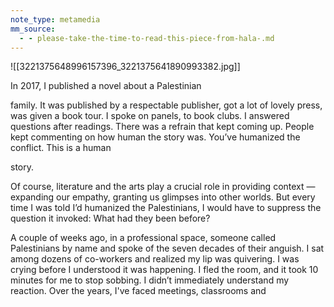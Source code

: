 ```yaml
---
note_type: metamedia
mm_source:
  - - please-take-the-time-to-read-this-piece-from-hala-.md
---
```


![[3221375648996157396_3221375641890993382.jpg]]

In 2017, I published a novel about a Palestinian

family. It was published by a respectable
publisher, got a lot of lovely press, was given a
book tour. I spoke on panels, to book clubs. I
answered questions after readings. There was a
refrain that kept coming up. People kept
commenting on how human the story was.
You’ve humanized the conflict. This is a human

story.

Of course, literature and the arts play a crucial
role in providing context — expanding our
empathy, granting us glimpses into other
worlds. But every time I was told I’d humanized
the Palestinians, I would have to suppress the
question it invoked: What had they been
before?

A couple of weeks ago, in a professional space,
someone called Palestinians by name and spoke
of the seven decades of their anguish. I sat
among dozens of co-workers and realized my lip
was quivering. I was crying before I understood
it was happening. I fled the room, and it took 10
minutes for me to stop sobbing. I didn’t
immediately understand my reaction. Over the
years, I've faced meetings, classrooms and


